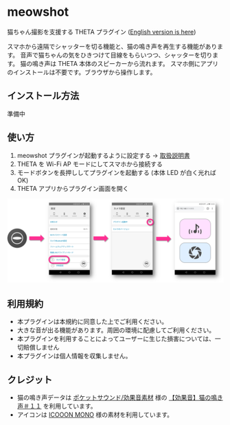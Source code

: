 # meowshot

猫ちゃん撮影を支援する THETA プラグイン ([English version is here](./))

スマホから遠隔でシャッターを切る機能と、猫の鳴き声を再生する機能があります。
音声で猫ちゃんの気をひきつけて目線をもらいつつ、シャッターを切ります。
猫の鳴き声は THETA 本体のスピーカーから流れます。
スマホ側にアプリのインストールは不要です。ブラウザから操作します。

## インストール方法

準備中

## 使い方

1. meowshot プラグインが起動するように設定する → [取扱説明書](https://support.theta360.com/ja/manual/v/content/plugin/plugin_02.html)
2. THETA を Wi-Fi AP モードにしてスマホから接続する
3. モードボタンを長押ししてプラグインを起動する (本体 LED が白く光れば OK)
4. THETA アプリからプラグイン画面を開く

![Web UI を開く](images/open_web_ui.ja.png)

## 利用規約

* 本プラグインは本規約に同意した上でご利用ください。
* 大きな音が出る機能があります。周囲の環境に配慮してご利用ください。
* 本プラグインを利用することによってユーザーに生じた損害については、一切賠償しません
* 本プラグインは個人情報を収集しません。

## クレジット

* 猫の鳴き声データは [ポケットサウンド/効果音素材](https://pocket-se.info/) 様の [【効果音】猫の鳴き声＃１１](https://pocket-se.info/archives/81/) を利用しています。
* アイコンは [ICOOON MONO](http://icooon-mono.com/) 様の素材を利用しています。
